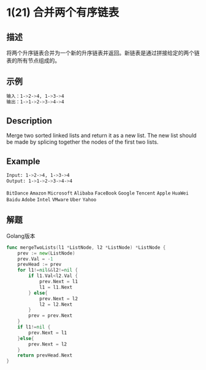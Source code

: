 # 1(21) 合并两个有序链表

## 描述

将两个升序链表合并为一个新的升序链表并返回。新链表是通过拼接给定的两个链表的所有节点组成的。

## 示例

```bash
输入：1->2->4, 1->3->4
输出：1->1->2->3->4->4
``` 

## Description

Merge two sorted linked lists and return it as a new list. The new list should be made by splicing together the nodes of the first two lists.

## Example

```bash
Input: 1->2->4, 1->3->4
Output: 1->1->2->3->4->4

```
`BitDance` `Amazon` `Microsoft` `Alibaba` `FaceBook` `Google` `Tencent` `Apple` `HuaWei` `Baidu` `Adobe` `Intel` `VMware` `Uber` `Yahoo`


## 解题

Golang版本

```go
func mergeTwoLists(l1 *ListNode, l2 *ListNode) *ListNode {
	prev := new(ListNode)
	prev.Val = -1
	prevHead := prev
	for l1!=nil&&l2!=nil {
		if l1.Val<l2.Val {
			prev.Next = l1
			l1 = l1.Next
		} else{
			prev.Next = l2
			l2 = l2.Next
		}
		prev = prev.Next
	}
	if l1!=nil {
		prev.Next = l1
	}else{
		prev.Next = l2
	}
	return prevHead.Next
}
```